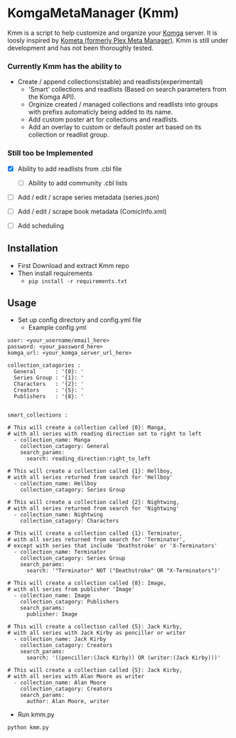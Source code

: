 # KomgaMetaManager (Kmm) 

Kmm is a script to help customize and organize your [Komga](https://komga.org/) server. It is loosly inspired by [Kometa (formerly Plex Meta Manager)](https://kometa.wiki/en/latest/). Kmm is still under development and has not been thoroughly tested. 

### Currently Kmm has the ability to
- Create / append collections(stable) and readlists(experimental)
    - 'Smart' collections and readlists (Based on search parameters from the Komga API).
    - Orginize created / managed collections and readlists into groups with prefixs automaticly being added to its name.
    - Add custom poster art for collections and readlists.
    - Add an overlay to custom or default poster art based on its collection or readlist group.



### Still too be Implemented
- [x] Ability to add readlists from .cbl file
    - [ ] Ability to add community .cbl lists
- [ ] Add / edit / scrape series metadata (series.json)
- [ ] Add / edit / scrape book metadata (ComicInfo.xml)
- [ ] Add scheduling




## **Installation**
- First Download and extract Kmm repo 
-  Then install requirements
    - `pip install -r requirements.txt`

## **Usage**
- Set up config directory and config.yml file
    - Example config.yml
```
user: <your_username/email_here>
password: <your_password_here>
komga_url: <your_komga_server_url_here>

collection_catagories : 
  General      : '{0}: '
  Series Group : '{1}: '
  Characters   : '{2}: '
  Creators     : '{5}: '
  Publishers   : '{8}: '


smart_collections : 

# This will create a collection called {0}: Manga,
# with all series with reading direction set to right to left 
  - collection_name: Manga
    collection_catagory: General
    search_params:
      search: reading_direction:right_to_left

# This will create a collection called {1}: Hellboy,
# with all series returned from search for 'Hellboy' 
  - collection_name: Hellboy
    collection_catagory: Series Group

# This will create a collection called {2}: Nightwing,
# with all series returned from search for 'Nightwing' 
  - collection_name: Nightwing
    collection_catagory: Characters

# This will create a collection called {1}: Terminator,
# with all series returned from search for 'Terminator',
# except with series that include 'Deathstroke' or 'X-Terminators'
  - collection_name: Terminator
    collection_catagory: Series Group
    search_params: 
      search: '"Terminator" NOT ("Deathstroke" OR "X-Terminators")'

# This will create a collection called {8}: Image,
# with all series from publisher 'Image'
  - collection_name: Image
    collection_catagory: Publishers
    search_params:
      publisher: Image

# This will create a collection called {5}: Jack Kirby,
# with all series with Jack Kirby as penciller or writer
  - collection_name: Jack Kirby
    collection_catagory: Creators
    search_params:
      search: '((penciller:(Jack Kirby)) OR (writer:(Jack Kirby)))'

# This will create a collection called {5}: Jack Kirby,
# with all series with Alan Moore as writer
  - collection_name: Alan Moore
    collection_catagory: Creators
    search_params:
      author: Alan Moore, writer 
```
    
- Run kmm.py
```
python kmm.py
```

<!-- See [docs](./docs/) for further usage examples. -->
